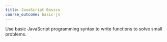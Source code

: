 ```yaml
---
title: JavaScript Basics
course_outcome: basic-js
---
```

Use basic JavaScript programming syntax to write functions to solve small problems.

